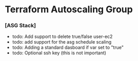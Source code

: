 # Terraform Autoscaling Group


### [ASG Stack]
* todo: Add support to delete true/false user-ec2
* todo: add support for the asg schedule scaling
* todo: Adding a standard dasboard if var set to "true"
* todo: Optional ssh key (this is not important)